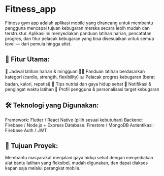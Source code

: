 # Fitness_app
Fitness gym app adalah aplikasi mobile yang dirancang untuk membantu pengguna mencapai tujuan kebugaran mereka secara lebih mudah dan terstruktur. Aplikasi ini menyediakan panduan latihan harian, pencatatan progres, dan fitur pelacak kebugaran yang bisa disesuaikan untuk semua level — dari pemula hingga atlet.

## 📱 Fitur Utama:
📆 Jadwal latihan harian & mingguan
🏋️‍♂️ Panduan latihan berdasarkan kategori (cardio, strength, flexibility)
📊 Pelacak progres kebugaran (berat badan, kalori, repetisi)
🍎 Tips nutrisi dan gaya hidup sehat
🔔 Notifikasi & pengingat waktu latihan
👤 Profil pengguna & personalisasi target kebugaran

## 🛠️ Teknologi yang Digunakan:
Framework: Flutter / React Native (pilih sesuai kebutuhan)
Backend: Firebase / Node.js + Express
Database: Firestore / MongoDB
Autentikasi: Firebase Auth / JWT

## 🎯 Tujuan Proyek:
Membantu masyarakat menjalani gaya hidup sehat dengan menyediakan alat bantu latihan yang fleksibel, mudah digunakan, dan dapat diakses kapan saja melalui perangkat mobile.
